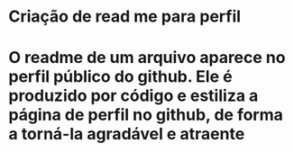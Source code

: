 # Criação de read me para perfil

# O readme de um arquivo aparece no perfil público do github. Ele é produzido por código e estiliza a página de perfil no github, de forma a torná-la agradável e atraente